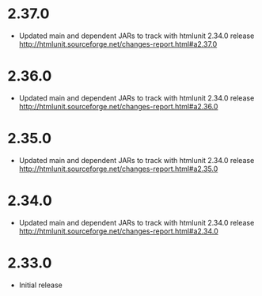 # 2.37.0
* Updated main and dependent JARs to track with htmlunit 2.34.0 
  release <http://htmlunit.sourceforge.net/changes-report.html#a2.37.0>

# 2.36.0
* Updated main and dependent JARs to track with htmlunit 2.34.0 
  release <http://htmlunit.sourceforge.net/changes-report.html#a2.36.0>

# 2.35.0
* Updated main and dependent JARs to track with htmlunit 2.34.0 
  release <http://htmlunit.sourceforge.net/changes-report.html#a2.35.0>

# 2.34.0
* Updated main and dependent JARs to track with htmlunit 2.34.0 
  release <http://htmlunit.sourceforge.net/changes-report.html#a2.34.0>

# 2.33.0
* Initial release